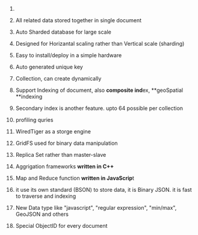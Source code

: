 1. 
2. All related data stored together in single document

3. Auto Sharded database for large scale

4. Designed for Horizantal scaling rather than Vertical scale \(sharding\)

5. Easy to install\/deploy in a simple hardware

6. Auto generated unique key

7. Collection, can create dynamically

8. Support Indexing of document, also **composite ind**ex, **geoSpatial **indexing

9. Secondary index is another feature. upto 64 possible per collection

10. profiling quries

11. WiredTiger as a storge engine

12. GridFS used for binary data manipulation

13. Replica Set rather than master-slave

14. Aggrigation frameworks **written in C++**

15. Map and Reduce function **written in JavaScrip**t

16. it use its own standard \(BSON\) to store data, it is Binary JSON. it is fast to traverse and indexing

17. New Data type like "javascript", "regular expression", "min\/max", GeoJSON and others

18. Special ObjectID for every document


